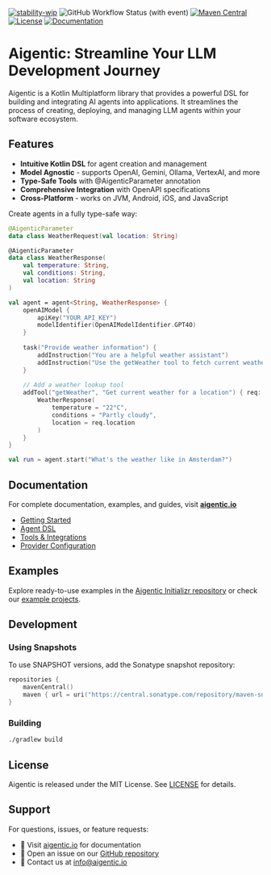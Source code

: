 [![stability-wip](https://img.shields.io/badge/stability-wip-lightgrey.svg)](https://github.com/mkenney/software-guides/blob/master/STABILITY-BADGES.md#work-in-progress)
![GitHub Workflow Status (with event)](https://img.shields.io/github/actions/workflow/status/flock-community/aigentic/build.yml)
[![Maven Central](https://img.shields.io/maven-central/v/community.flock.aigentic/http-tools?color=blue&label=Download)](https://central.sonatype.com/namespace/community.flock.aigentic)
[![License](https://img.shields.io/github/license/flock-community/aigentic?color=yellow)](LICENSE)
[![Documentation](https://img.shields.io/badge/docs-aigentic.io-a97bff.svg?logo=kotlin)](https://aigentic.io)

# Aigentic: Streamline Your LLM Development Journey

Aigentic is a Kotlin Multiplatform library that provides a powerful DSL for building and integrating AI agents into applications. It streamlines the process of creating, deploying, and managing LLM agents within your software ecosystem.

## Features

- **Intuitive Kotlin DSL** for agent creation and management
- **Model Agnostic** - supports OpenAI, Gemini, Ollama, VertexAI, and more
- **Type-Safe Tools** with @AigenticParameter annotation
- **Comprehensive Integration** with OpenAPI specifications
- **Cross-Platform** - works on JVM, Android, iOS, and JavaScript


Create agents in a fully type-safe way:

```kotlin
@AigenticParameter
data class WeatherRequest(val location: String)

@AigenticParameter
data class WeatherResponse(
    val temperature: String,
    val conditions: String,
    val location: String
)

val agent = agent<String, WeatherResponse> {
    openAIModel {
        apiKey("YOUR_API_KEY")
        modelIdentifier(OpenAIModelIdentifier.GPT4O)
    }
    
    task("Provide weather information") {
        addInstruction("You are a helpful weather assistant")
        addInstruction("Use the getWeather tool to fetch current weather conditions")
    }
    
    // Add a weather lookup tool
    addTool("getWeather", "Get current weather for a location") { req: WeatherRequest ->
        WeatherResponse(
            temperature = "22°C",
            conditions = "Partly cloudy",
            location = req.location
        )
    }
}

val run = agent.start("What's the weather like in Amsterdam?")
```

## Documentation

For complete documentation, examples, and guides, visit **[aigentic.io](https://aigentic.io)**

- [Getting Started](https://aigentic.io/getting-started)
- [Agent DSL](https://aigentic.io/docs/dsl/agent)
- [Tools & Integrations](https://aigentic.io/docs/dsl/tools)
- [Provider Configuration](https://aigentic.io/docs/dsl/providers)

## Examples

Explore ready-to-use examples in the [Aigentic Initializr repository](https://github.com/flock-community/aigentic-initializr) or check our [example projects](src/examples/).

## Development

### Using Snapshots

To use SNAPSHOT versions, add the Sonatype snapshot repository:

```kotlin
repositories {
    mavenCentral()
    maven { url = uri("https://central.sonatype.com/repository/maven-snapshots/") }
}
```

### Building

```bash
./gradlew build
```

## License

Aigentic is released under the MIT License. See [LICENSE](LICENSE) for details.

## Support

For questions, issues, or feature requests:
- 📖 Visit [aigentic.io](https://aigentic.io) for documentation
- 🐛 Open an issue on our [GitHub repository](https://github.com/flock-community/aigentic/issues)
- 📧 Contact us at [info@aigentic.io](mailto:info@aigentic.io?subject=Aigentic)
